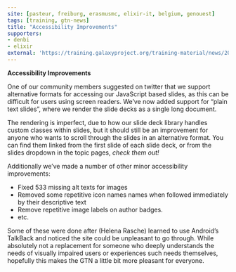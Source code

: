 ```yaml
---
site: [pasteur, freiburg, erasmusmc, elixir-it, belgium, genouest]
tags: [training, gtn-news]
title: "Accessibility Improvements"
supporters:
- denbi
- elixir
external: 'https://training.galaxyproject.org/training-material/news/2021/07/27/a11y.html'
---
```


<p><strong>Accessibility Improvements</strong></p>

<p>One of our community members suggested on twitter that we support alternative formats for accessing our JavaScript based slides, as this can be difficult for users using screen readers. We’ve now added support for “plain text slides”, where we render the slide decks as a single long document.</p>

<p>The rendering is imperfect, due to how our slide deck library handles custom classes within slides, but it should still be an improvement for anyone who wants to scroll through the slides in an alternative format. You can find them linked from the first slide of each slide deck, or from the slides dropdown in the topic pages, <em>check them out!</em></p>

<p>Additionally we’ve made a number of other minor accessibility improvements:</p>

<ul>
  <li>Fixed 533 missing alt texts for images</li>
  <li>Removed some repetitive icon names names when followed immediately by their descriptive text</li>
  <li>Remove repetitive image labels on author badges.</li>
  <li>etc.</li>
</ul>

<p>Some of these were done after (Helena Rasche) learned to use Android’s TalkBack and noticed the site could be unpleasant to go through. While absolutely not a replacement for someone who deeply understands the needs of visually impaired users or experiences such needs themselves, hopefully this makes the GTN a little bit more pleasant for everyone.</p>

